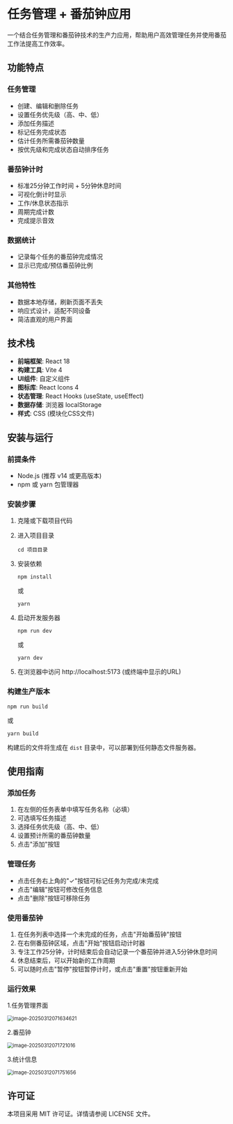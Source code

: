 # 任务管理 + 番茄钟应用

一个结合任务管理和番茄钟技术的生产力应用，帮助用户高效管理任务并使用番茄工作法提高工作效率。

## 功能特点

### 任务管理
- 创建、编辑和删除任务
- 设置任务优先级（高、中、低）
- 添加任务描述
- 标记任务完成状态
- 估计任务所需番茄钟数量
- 按优先级和完成状态自动排序任务

### 番茄钟计时
- 标准25分钟工作时间 + 5分钟休息时间
- 可视化倒计时显示
- 工作/休息状态指示
- 周期完成计数
- 完成提示音效

### 数据统计
- 记录每个任务的番茄钟完成情况
- 显示已完成/预估番茄钟比例

### 其他特性
- 数据本地存储，刷新页面不丢失
- 响应式设计，适配不同设备
- 简洁直观的用户界面

## 技术栈

- **前端框架**: React 18
- **构建工具**: Vite 4
- **UI组件**: 自定义组件
- **图标库**: React Icons 4
- **状态管理**: React Hooks (useState, useEffect)
- **数据存储**: 浏览器 localStorage
- **样式**: CSS (模块化CSS文件)

## 安装与运行

### 前提条件

- Node.js (推荐 v14 或更高版本)
- npm 或 yarn 包管理器

### 安装步骤

1. 克隆或下载项目代码

2. 进入项目目录
   ```
   cd 项目目录
   ```

3. 安装依赖
   ```
   npm install
   ```
   或
   ```
   yarn
   ```

4. 启动开发服务器
   ```
   npm run dev
   ```
   或
   ```
   yarn dev
   ```

5. 在浏览器中访问 http://localhost:5173 (或终端中显示的URL)

### 构建生产版本

```
npm run build
```
或
```
yarn build
```

构建后的文件将生成在 `dist` 目录中，可以部署到任何静态文件服务器。

## 使用指南

### 添加任务
1. 在左侧的任务表单中填写任务名称（必填）
2. 可选填写任务描述
3. 选择任务优先级（高、中、低）
4. 设置预计所需的番茄钟数量
5. 点击"添加"按钮

### 管理任务
- 点击任务右上角的"✓"按钮可标记任务为完成/未完成
- 点击"编辑"按钮可修改任务信息
- 点击"删除"按钮可移除任务

### 使用番茄钟
1. 在任务列表中选择一个未完成的任务，点击"开始番茄钟"按钮
2. 在右侧番茄钟区域，点击"开始"按钮启动计时器
3. 专注工作25分钟，计时结束后会自动记录一个番茄钟并进入5分钟休息时间
4. 休息结束后，可以开始新的工作周期
5. 可以随时点击"暂停"按钮暂停计时，或点击"重置"按钮重新开始

### 运行效果

1.任务管理界面

<img src="./README.assets/image-20250312071634621.png" alt="image-20250312071634621" style="zoom:80%;" />

2.番茄钟

<img src="./README.assets/image-20250312071721016.png" alt="image-20250312071721016" style="zoom:80%;" />

3.统计信息

<img src="./README.assets/image-20250312071751656.png" alt="image-20250312071751656" style="zoom:80%;" />

## 许可证

本项目采用 MIT 许可证。详情请参阅 LICENSE 文件。